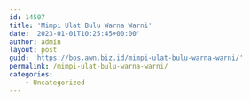 ```yaml
---
id: 14507
title: 'Mimpi Ulat Bulu Warna Warni'
date: '2023-01-01T10:25:45+00:00'
author: admin
layout: post
guid: 'https://bos.awn.biz.id/mimpi-ulat-bulu-warna-warni/'
permalink: /mimpi-ulat-bulu-warna-warni/
categories:
    - Uncategorized
---
```


